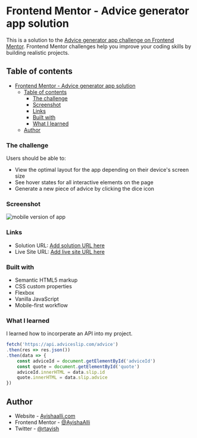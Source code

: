 # Frontend Mentor - Advice generator app solution

This is a solution to the [Advice generator app challenge on Frontend Mentor](https://www.frontendmentor.io/challenges/advice-generator-app-QdUG-13db). Frontend Mentor challenges help you improve your coding skills by building realistic projects.

## Table of contents

- [Frontend Mentor - Advice generator app solution](#frontend-mentor---advice-generator-app-solution)
  - [Table of contents](#table-of-contents)
    - [The challenge](#the-challenge)
    - [Screenshot](#screenshot)
    - [Links](#links)
    - [Built with](#built-with)
    - [What I learned](#what-i-learned)
  - [Author](#author)

### The challenge

Users should be able to:

- View the optimal layout for the app depending on their device's screen size
- See hover states for all interactive elements on the page
- Generate a new piece of advice by clicking the dice icon

### Screenshot

![mobile version of app](./mobile.png)

### Links

- Solution URL: [Add solution URL here](https://your-solution-url.com)
- Live Site URL: [Add live site URL here](https://your-live-site-url.com)

### Built with

- Semantic HTML5 markup
- CSS custom properties
- Flexbox
- Vanilla JavaScript
- Mobile-first workflow

### What I learned

I learned how to incorperate an API into my project.

```js
fetch('https://api.adviceslip.com/advice')
.then(res => res.json())
.then(data => {
    const adviceId = document.getElementById('adviceId')
    const quote = document.getElementById('quote')
    adviceId.innerHTML = data.slip.id
    quote.innerHTML = data.slip.advice
})
```

## Author

- Website - [Ayishaalli.com](https://www.ayishaalli.com/)
- Frontend Mentor - [@AyishaAlli](https://www.frontendmentor.io/profile/AyishaAlli)
- Twitter - [@rtayish](https://www.twitter.com/rtayish)
  